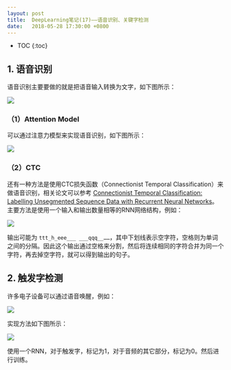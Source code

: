 ```yaml
---
layout: post
title:  DeepLearning笔记(17)——语音识别、关键字检测
date:   2018-05-28 17:30:00 +0800
---
```


* TOC
{:toc}

## 1. 语音识别

语音识别主要要做的就是把语音输入转换为文字，如下图所示：

![]({{site.baseurl}}/images/2018/05/28/17-1.png)

### （1）Attention Model

可以通过注意力模型来实现语音识别，如下图所示：

![]({{site.baseurl}}/images/2018/05/28/17-2.png)

### （2）CTC

还有一种方法是使用CTC损失函数（Connectionist Temporal Classification）来做语音识别，相关论文可以参考 [Connectionist Temporal Classification: Labelling Unsegmented Sequence Data with Recurrent Neural Networks](https://www.cs.toronto.edu/~graves/icml_2006.pdf)。主要方法是使用一个输入和输出数量相等的RNN网络结构，例如：

![]({{site.baseurl}}/images/2018/05/28/17-3.png)

输出可能为 `ttt_h_eee___ ___qqq__……`，其中下划线表示空字符，空格则为单词之间的分隔。因此这个输出通过空格来分割，然后将连续相同的字符合并为同一个字符，再去掉空字符，就可以得到输出的句子。

## 2. 触发字检测

许多电子设备可以通过语音唤醒，例如：

![]({{site.baseurl}}/images/2018/05/28/17-4.png)

实现方法如下图所示：

![]({{site.baseurl}}/images/2018/05/28/17-5.png)

使用一个RNN，对于触发字，标记为1，对于音频的其它部分，标记为0。然后进行训练。